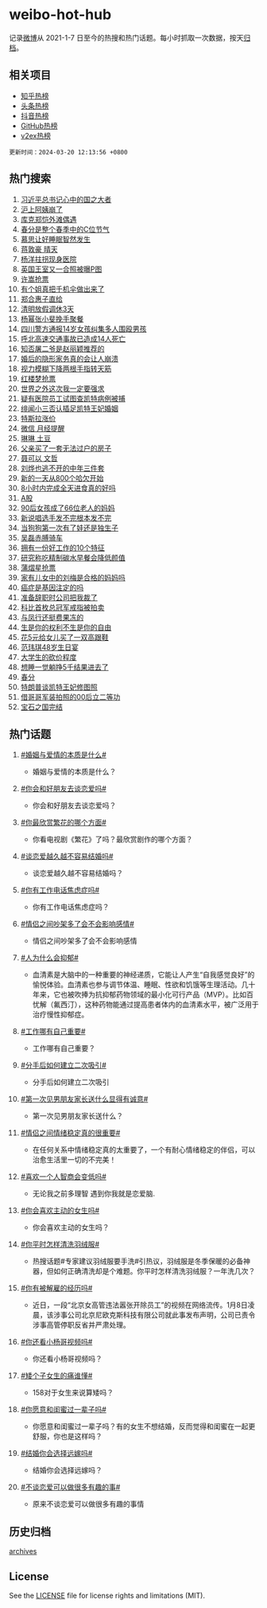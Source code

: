# weibo-hot-hub

记录[微博](https://www.weibo.com)从 2021-1-7 日至今的热搜和热门话题。每小时抓取一次数据，按天[归档](archives)。

## 相关项目

- [知乎热榜](https://github.com/lonnyzhang423/zhihu-hot-hub)
- [头条热榜](https://github.com/lonnyzhang423/toutiao-hot-hub)
- [抖音热榜](https://github.com/lonnyzhang423/douyin-hot-hub)
- [GitHub热榜](https://github.com/lonnyzhang423/github-hot-hub)
- [v2ex热榜](https://github.com/lonnyzhang423/v2ex-hot-hub)


`更新时间：2024-03-20 12:13:56 +0800`

## 热门搜索

1. [习近平总书记心中的国之大者](https://m.weibo.cn/search?containerid=100103type%3D1%26t%3D10%26q%3D%23%E4%B9%A0%E8%BF%91%E5%B9%B3%E6%80%BB%E4%B9%A6%E8%AE%B0%E5%BF%83%E4%B8%AD%E7%9A%84%E5%9B%BD%E4%B9%8B%E5%A4%A7%E8%80%85%23&stream_entry_id=51&isnewpage=1&extparam=seat%3D1%26dgr%3D0%26cate%3D10103%26stream_entry_id%3D51%26pos%3D0%26c_type%3D51%26q%3D%2523%25E4%25B9%25A0%25E8%25BF%2591%25E5%25B9%25B3%25E6%2580%25BB%25E4%25B9%25A6%25E8%25AE%25B0%25E5%25BF%2583%25E4%25B8%25AD%25E7%259A%2584%25E5%259B%25BD%25E4%25B9%258B%25E5%25A4%25A7%25E8%2580%2585%2523%26filter_type%3Drealtimehot%26display_time%3D1710908035%26pre_seqid%3D171090803575700559207)
1. [沪上阿姨崩了](https://m.weibo.cn/search?containerid=100103type%3D1%26t%3D10%26q%3D%E6%B2%AA%E4%B8%8A%E9%98%BF%E5%A7%A8%E5%B4%A9%E4%BA%86&stream_entry_id=31&isnewpage=1&extparam=seat%3D1%26lcate%3D5001%26dgr%3D0%26band_rank%3D1%26realpos%3D1%26q%3D%25E6%25B2%25AA%25E4%25B8%258A%25E9%2598%25BF%25E5%25A7%25A8%25E5%25B4%25A9%25E4%25BA%2586%26flag%3D2%26cate%3D5001%26stream_entry_id%3D31%26pos%3D0%26c_type%3D31%26filter_type%3Drealtimehot%26display_time%3D1710908035%26pre_seqid%3D171090803575700559207)
1. [库克郑恺外滩偶遇](https://m.weibo.cn/search?containerid=100103type%3D1%26t%3D10%26q%3D%E5%BA%93%E5%85%8B%E9%83%91%E6%81%BA%E5%A4%96%E6%BB%A9%E5%81%B6%E9%81%87&stream_entry_id=31&isnewpage=1&extparam=seat%3D1%26lcate%3D5001%26dgr%3D0%26band_rank%3D2%26realpos%3D2%26q%3D%25E5%25BA%2593%25E5%2585%258B%25E9%2583%2591%25E6%2581%25BA%25E5%25A4%2596%25E6%25BB%25A9%25E5%2581%25B6%25E9%2581%2587%26flag%3D1%26cate%3D5001%26stream_entry_id%3D31%26pos%3D1%26c_type%3D31%26filter_type%3Drealtimehot%26display_time%3D1710908035%26pre_seqid%3D171090803575700559207)
1. [春分是整个春季中的C位节气](https://m.weibo.cn/search?containerid=100103type%3D1%26t%3D10%26q%3D%23%E6%98%A5%E5%88%86%E6%98%AF%E6%95%B4%E4%B8%AA%E6%98%A5%E5%AD%A3%E4%B8%AD%E7%9A%84C%E4%BD%8D%E8%8A%82%E6%B0%94%23&stream_entry_id=31&isnewpage=1&extparam=seat%3D1%26lcate%3D5001%26dgr%3D0%26band_rank%3D3%26realpos%3D3%26q%3D%2523%25E6%2598%25A5%25E5%2588%2586%25E6%2598%25AF%25E6%2595%25B4%25E4%25B8%25AA%25E6%2598%25A5%25E5%25AD%25A3%25E4%25B8%25AD%25E7%259A%2584C%25E4%25BD%258D%25E8%258A%2582%25E6%25B0%2594%2523%26flag%3D1%26cate%3D5001%26stream_entry_id%3D31%26pos%3D2%26c_type%3D31%26filter_type%3Drealtimehot%26display_time%3D1710908035%26pre_seqid%3D171090803575700559207)
1. [慕思让好睡眠智然发生](https://m.weibo.cn/search?containerid=100103type%3D1%26t%3D10%26q%3D%23%E6%85%95%E6%80%9D%E8%AE%A9%E5%A5%BD%E7%9D%A1%E7%9C%A0%E6%99%BA%E7%84%B6%E5%8F%91%E7%94%9F%23&stream_entry_id=31&isnewpage=1&extparam=seat%3D1%26topic_ad%3D1%26lcate%3D5001%26adid%3D227456%26band_rank%3D4%26dgr%3D0%26q%3D%2523%25E6%2585%2595%25E6%2580%259D%25E8%25AE%25A9%25E5%25A5%25BD%25E7%259D%25A1%25E7%259C%25A0%25E6%2599%25BA%25E7%2584%25B6%25E5%258F%2591%25E7%2594%259F%2523%26is_ad_pos%3D1%26cate%3D5001%26stream_entry_id%3D31%26pos%3D3%26c_type%3D31%26filter_type%3Drealtimehot%26display_time%3D1710908035%26pre_seqid%3D171090803575700559207)
1. [蒋敦豪 晴天](https://m.weibo.cn/search?containerid=100103type%3D1%26t%3D10%26q%3D%E8%92%8B%E6%95%A6%E8%B1%AA+%E6%99%B4%E5%A4%A9&stream_entry_id=31&isnewpage=1&extparam=seat%3D1%26lcate%3D5001%26dgr%3D0%26band_rank%3D4%26realpos%3D4%26q%3D%25E8%2592%258B%25E6%2595%25A6%25E8%25B1%25AA%2520%25E6%2599%25B4%25E5%25A4%25A9%26flag%3D16%26cate%3D5001%26stream_entry_id%3D31%26pos%3D4%26c_type%3D31%26filter_type%3Drealtimehot%26display_time%3D1710908035%26pre_seqid%3D171090803575700559207)
1. [杨洋拄拐现身医院](https://m.weibo.cn/search?containerid=100103type%3D1%26t%3D10%26q%3D%23%E6%9D%A8%E6%B4%8B%E6%8B%84%E6%8B%90%E7%8E%B0%E8%BA%AB%E5%8C%BB%E9%99%A2%23&stream_entry_id=31&isnewpage=1&extparam=seat%3D1%26lcate%3D5001%26dgr%3D0%26band_rank%3D5%26realpos%3D5%26q%3D%2523%25E6%259D%25A8%25E6%25B4%258B%25E6%258B%2584%25E6%258B%2590%25E7%258E%25B0%25E8%25BA%25AB%25E5%258C%25BB%25E9%2599%25A2%2523%26flag%3D1%26cate%3D5001%26stream_entry_id%3D31%26pos%3D5%26c_type%3D31%26filter_type%3Drealtimehot%26display_time%3D1710908035%26pre_seqid%3D171090803575700559207)
1. [英国王室又一合照被曝P图](https://m.weibo.cn/search?containerid=100103type%3D1%26t%3D10%26q%3D%23%E8%8B%B1%E5%9B%BD%E7%8E%8B%E5%AE%A4%E5%8F%88%E4%B8%80%E5%90%88%E7%85%A7%E8%A2%AB%E6%9B%9DP%E5%9B%BE%23&stream_entry_id=31&isnewpage=1&extparam=seat%3D1%26lcate%3D5001%26dgr%3D0%26band_rank%3D6%26realpos%3D6%26q%3D%2523%25E8%258B%25B1%25E5%259B%25BD%25E7%258E%258B%25E5%25AE%25A4%25E5%258F%2588%25E4%25B8%2580%25E5%2590%2588%25E7%2585%25A7%25E8%25A2%25AB%25E6%259B%259DP%25E5%259B%25BE%2523%26flag%3D2%26cate%3D5001%26stream_entry_id%3D31%26pos%3D6%26c_type%3D31%26filter_type%3Drealtimehot%26display_time%3D1710908035%26pre_seqid%3D171090803575700559207)
1. [许嵩抢票](https://m.weibo.cn/search?containerid=100103type%3D1%26t%3D10%26q%3D%E8%AE%B8%E5%B5%A9%E6%8A%A2%E7%A5%A8&stream_entry_id=31&isnewpage=1&extparam=seat%3D1%26lcate%3D5001%26dgr%3D0%26band_rank%3D7%26realpos%3D7%26q%3D%25E8%25AE%25B8%25E5%25B5%25A9%25E6%258A%25A2%25E7%25A5%25A8%26flag%3D2%26cate%3D5001%26stream_entry_id%3D31%26pos%3D7%26c_type%3D31%26filter_type%3Drealtimehot%26display_time%3D1710908035%26pre_seqid%3D171090803575700559207)
1. [有个姐真把千机伞做出来了](https://m.weibo.cn/search?containerid=100103type%3D1%26t%3D10%26q%3D%E6%9C%89%E4%B8%AA%E5%A7%90%E7%9C%9F%E6%8A%8A%E5%8D%83%E6%9C%BA%E4%BC%9E%E5%81%9A%E5%87%BA%E6%9D%A5%E4%BA%86&stream_entry_id=31&isnewpage=1&extparam=seat%3D1%26lcate%3D5001%26dgr%3D0%26band_rank%3D8%26realpos%3D8%26q%3D%25E6%259C%2589%25E4%25B8%25AA%25E5%25A7%2590%25E7%259C%259F%25E6%258A%258A%25E5%258D%2583%25E6%259C%25BA%25E4%25BC%259E%25E5%2581%259A%25E5%2587%25BA%25E6%259D%25A5%25E4%25BA%2586%26flag%3D2%26cate%3D5001%26stream_entry_id%3D31%26pos%3D8%26c_type%3D31%26filter_type%3Drealtimehot%26display_time%3D1710908035%26pre_seqid%3D171090803575700559207)
1. [郑合惠子直给](https://m.weibo.cn/search?containerid=100103type%3D1%26t%3D10%26q%3D%E9%83%91%E5%90%88%E6%83%A0%E5%AD%90%E7%9B%B4%E7%BB%99&stream_entry_id=31&isnewpage=1&extparam=seat%3D1%26lcate%3D5001%26dgr%3D0%26band_rank%3D9%26realpos%3D9%26q%3D%25E9%2583%2591%25E5%2590%2588%25E6%2583%25A0%25E5%25AD%2590%25E7%259B%25B4%25E7%25BB%2599%26flag%3D1%26cate%3D5001%26stream_entry_id%3D31%26pos%3D9%26c_type%3D31%26filter_type%3Drealtimehot%26display_time%3D1710908035%26pre_seqid%3D171090803575700559207)
1. [清明放假调休3天](https://m.weibo.cn/search?containerid=100103type%3D1%26t%3D10%26q%3D%23%E6%B8%85%E6%98%8E%E6%94%BE%E5%81%87%E8%B0%83%E4%BC%913%E5%A4%A9%23&stream_entry_id=31&isnewpage=1&extparam=seat%3D1%26lcate%3D5001%26dgr%3D0%26band_rank%3D10%26realpos%3D10%26q%3D%2523%25E6%25B8%2585%25E6%2598%258E%25E6%2594%25BE%25E5%2581%2587%25E8%25B0%2583%25E4%25BC%25913%25E5%25A4%25A9%2523%26flag%3D2%26cate%3D5001%26stream_entry_id%3D31%26pos%3D10%26c_type%3D31%26filter_type%3Drealtimehot%26display_time%3D1710908035%26pre_seqid%3D171090803575700559207)
1. [杨幂张小斐挽手聚餐](https://m.weibo.cn/search?containerid=100103type%3D1%26t%3D10%26q%3D%23%E6%9D%A8%E5%B9%82%E5%BC%A0%E5%B0%8F%E6%96%90%E6%8C%BD%E6%89%8B%E8%81%9A%E9%A4%90%23&stream_entry_id=31&isnewpage=1&extparam=seat%3D1%26lcate%3D5001%26dgr%3D0%26band_rank%3D11%26realpos%3D11%26q%3D%2523%25E6%259D%25A8%25E5%25B9%2582%25E5%25BC%25A0%25E5%25B0%258F%25E6%2596%2590%25E6%258C%25BD%25E6%2589%258B%25E8%2581%259A%25E9%25A4%2590%2523%26flag%3D1%26cate%3D5001%26stream_entry_id%3D31%26pos%3D11%26c_type%3D31%26filter_type%3Drealtimehot%26display_time%3D1710908035%26pre_seqid%3D171090803575700559207)
1. [四川警方通报14岁女孩纠集多人围殴男孩](https://m.weibo.cn/search?containerid=100103type%3D1%26t%3D10%26q%3D%23%E5%9B%9B%E5%B7%9D%E8%AD%A6%E6%96%B9%E9%80%9A%E6%8A%A514%E5%B2%81%E5%A5%B3%E5%AD%A9%E7%BA%A0%E9%9B%86%E5%A4%9A%E4%BA%BA%E5%9B%B4%E6%AE%B4%E7%94%B7%E5%AD%A9%23&stream_entry_id=31&isnewpage=1&extparam=seat%3D1%26lcate%3D5001%26dgr%3D0%26band_rank%3D12%26realpos%3D12%26q%3D%2523%25E5%259B%259B%25E5%25B7%259D%25E8%25AD%25A6%25E6%2596%25B9%25E9%2580%259A%25E6%258A%25A514%25E5%25B2%2581%25E5%25A5%25B3%25E5%25AD%25A9%25E7%25BA%25A0%25E9%259B%2586%25E5%25A4%259A%25E4%25BA%25BA%25E5%259B%25B4%25E6%25AE%25B4%25E7%2594%25B7%25E5%25AD%25A9%2523%26flag%3D1%26cate%3D5001%26stream_entry_id%3D31%26pos%3D12%26c_type%3D31%26filter_type%3Drealtimehot%26display_time%3D1710908035%26pre_seqid%3D171090803575700559207)
1. [呼北高速交通事故已造成14人死亡](https://m.weibo.cn/search?containerid=100103type%3D1%26t%3D10%26q%3D%23%E5%91%BC%E5%8C%97%E9%AB%98%E9%80%9F%E4%BA%A4%E9%80%9A%E4%BA%8B%E6%95%85%E5%B7%B2%E9%80%A0%E6%88%9014%E4%BA%BA%E6%AD%BB%E4%BA%A1%23&stream_entry_id=31&isnewpage=1&extparam=seat%3D1%26lcate%3D5001%26dgr%3D0%26band_rank%3D13%26realpos%3D13%26q%3D%2523%25E5%2591%25BC%25E5%258C%2597%25E9%25AB%2598%25E9%2580%259F%25E4%25BA%25A4%25E9%2580%259A%25E4%25BA%258B%25E6%2595%2585%25E5%25B7%25B2%25E9%2580%25A0%25E6%2588%259014%25E4%25BA%25BA%25E6%25AD%25BB%25E4%25BA%25A1%2523%26flag%3D1%26cate%3D5001%26stream_entry_id%3D31%26pos%3D13%26c_type%3D31%26filter_type%3Drealtimehot%26display_time%3D1710908035%26pre_seqid%3D171090803575700559207)
1. [知否屠二爷是赵丽颖推荐的](https://m.weibo.cn/search?containerid=100103type%3D1%26t%3D10%26q%3D%23%E7%9F%A5%E5%90%A6%E5%B1%A0%E4%BA%8C%E7%88%B7%E6%98%AF%E8%B5%B5%E4%B8%BD%E9%A2%96%E6%8E%A8%E8%8D%90%E7%9A%84%23&stream_entry_id=31&isnewpage=1&extparam=seat%3D1%26lcate%3D5001%26dgr%3D0%26band_rank%3D14%26realpos%3D14%26q%3D%2523%25E7%259F%25A5%25E5%2590%25A6%25E5%25B1%25A0%25E4%25BA%258C%25E7%2588%25B7%25E6%2598%25AF%25E8%25B5%25B5%25E4%25B8%25BD%25E9%25A2%2596%25E6%258E%25A8%25E8%258D%2590%25E7%259A%2584%2523%26flag%3D1%26cate%3D5001%26stream_entry_id%3D31%26pos%3D14%26c_type%3D31%26filter_type%3Drealtimehot%26display_time%3D1710908035%26pre_seqid%3D171090803575700559207)
1. [婚后的隐形家务真的会让人崩溃](https://m.weibo.cn/search?containerid=100103type%3D1%26t%3D10%26q%3D%23%E5%A9%9A%E5%90%8E%E7%9A%84%E9%9A%90%E5%BD%A2%E5%AE%B6%E5%8A%A1%E7%9C%9F%E7%9A%84%E4%BC%9A%E8%AE%A9%E4%BA%BA%E5%B4%A9%E6%BA%83%23&stream_entry_id=31&isnewpage=1&extparam=seat%3D1%26lcate%3D5001%26dgr%3D0%26band_rank%3D15%26realpos%3D15%26q%3D%2523%25E5%25A9%259A%25E5%2590%258E%25E7%259A%2584%25E9%259A%2590%25E5%25BD%25A2%25E5%25AE%25B6%25E5%258A%25A1%25E7%259C%259F%25E7%259A%2584%25E4%25BC%259A%25E8%25AE%25A9%25E4%25BA%25BA%25E5%25B4%25A9%25E6%25BA%2583%2523%26flag%3D0%26cate%3D5001%26stream_entry_id%3D31%26pos%3D15%26c_type%3D31%26filter_type%3Drealtimehot%26display_time%3D1710908035%26pre_seqid%3D171090803575700559207)
1. [视力模糊下降两根手指转天筋](https://m.weibo.cn/search?containerid=100103type%3D1%26t%3D10%26q%3D%E8%A7%86%E5%8A%9B%E6%A8%A1%E7%B3%8A%E4%B8%8B%E9%99%8D%E4%B8%A4%E6%A0%B9%E6%89%8B%E6%8C%87%E8%BD%AC%E5%A4%A9%E7%AD%8B&stream_entry_id=31&isnewpage=1&extparam=seat%3D1%26lcate%3D5001%26dgr%3D0%26band_rank%3D16%26realpos%3D16%26q%3D%25E8%25A7%2586%25E5%258A%259B%25E6%25A8%25A1%25E7%25B3%258A%25E4%25B8%258B%25E9%2599%258D%25E4%25B8%25A4%25E6%25A0%25B9%25E6%2589%258B%25E6%258C%2587%25E8%25BD%25AC%25E5%25A4%25A9%25E7%25AD%258B%26flag%3D1%26cate%3D5001%26stream_entry_id%3D31%26pos%3D16%26c_type%3D31%26filter_type%3Drealtimehot%26display_time%3D1710908035%26pre_seqid%3D171090803575700559207)
1. [红楼梦抢票](https://m.weibo.cn/search?containerid=100103type%3D1%26t%3D10%26q%3D%E7%BA%A2%E6%A5%BC%E6%A2%A6%E6%8A%A2%E7%A5%A8&stream_entry_id=31&isnewpage=1&extparam=seat%3D1%26lcate%3D5001%26dgr%3D0%26band_rank%3D17%26realpos%3D17%26q%3D%25E7%25BA%25A2%25E6%25A5%25BC%25E6%25A2%25A6%25E6%258A%25A2%25E7%25A5%25A8%26flag%3D1%26cate%3D5001%26stream_entry_id%3D31%26pos%3D17%26c_type%3D31%26filter_type%3Drealtimehot%26display_time%3D1710908035%26pre_seqid%3D171090803575700559207)
1. [世界之外这次我一定要强求](https://m.weibo.cn/search?containerid=100103type%3D1%26t%3D10%26q%3D%23%E4%B8%96%E7%95%8C%E4%B9%8B%E5%A4%96%E8%BF%99%E6%AC%A1%E6%88%91%E4%B8%80%E5%AE%9A%E8%A6%81%E5%BC%BA%E6%B1%82%23&stream_entry_id=31&isnewpage=1&extparam=seat%3D1%26lcate%3D5001%26dgr%3D0%26band_rank%3D18%26realpos%3D18%26q%3D%2523%25E4%25B8%2596%25E7%2595%258C%25E4%25B9%258B%25E5%25A4%2596%25E8%25BF%2599%25E6%25AC%25A1%25E6%2588%2591%25E4%25B8%2580%25E5%25AE%259A%25E8%25A6%2581%25E5%25BC%25BA%25E6%25B1%2582%2523%26adid%3D227573%26cate%3D5001%26stream_entry_id%3D31%26pos%3D18%26c_type%3D31%26flag%3D0%26filter_type%3Drealtimehot%26display_time%3D1710908035%26pre_seqid%3D171090803575700559207)
1. [疑有医院员工试图查凯特病例被捕](https://m.weibo.cn/search?containerid=100103type%3D1%26t%3D10%26q%3D%23%E7%96%91%E6%9C%89%E5%8C%BB%E9%99%A2%E5%91%98%E5%B7%A5%E8%AF%95%E5%9B%BE%E6%9F%A5%E5%87%AF%E7%89%B9%E7%97%85%E4%BE%8B%E8%A2%AB%E6%8D%95%23&stream_entry_id=31&isnewpage=1&extparam=seat%3D1%26lcate%3D5001%26dgr%3D0%26band_rank%3D19%26realpos%3D19%26q%3D%2523%25E7%2596%2591%25E6%259C%2589%25E5%258C%25BB%25E9%2599%25A2%25E5%2591%2598%25E5%25B7%25A5%25E8%25AF%2595%25E5%259B%25BE%25E6%259F%25A5%25E5%2587%25AF%25E7%2589%25B9%25E7%2597%2585%25E4%25BE%258B%25E8%25A2%25AB%25E6%258D%2595%2523%26flag%3D0%26cate%3D5001%26stream_entry_id%3D31%26pos%3D19%26c_type%3D31%26filter_type%3Drealtimehot%26display_time%3D1710908035%26pre_seqid%3D171090803575700559207)
1. [绯闻小三否认插足凯特王妃婚姻](https://m.weibo.cn/search?containerid=100103type%3D1%26t%3D10%26q%3D%23%E7%BB%AF%E9%97%BB%E5%B0%8F%E4%B8%89%E5%90%A6%E8%AE%A4%E6%8F%92%E8%B6%B3%E5%87%AF%E7%89%B9%E7%8E%8B%E5%A6%83%E5%A9%9A%E5%A7%BB%23&stream_entry_id=31&isnewpage=1&extparam=seat%3D1%26lcate%3D5001%26dgr%3D0%26band_rank%3D20%26realpos%3D20%26q%3D%2523%25E7%25BB%25AF%25E9%2597%25BB%25E5%25B0%258F%25E4%25B8%2589%25E5%2590%25A6%25E8%25AE%25A4%25E6%258F%2592%25E8%25B6%25B3%25E5%2587%25AF%25E7%2589%25B9%25E7%258E%258B%25E5%25A6%2583%25E5%25A9%259A%25E5%25A7%25BB%2523%26flag%3D0%26cate%3D5001%26stream_entry_id%3D31%26pos%3D20%26c_type%3D31%26filter_type%3Drealtimehot%26display_time%3D1710908035%26pre_seqid%3D171090803575700559207)
1. [特斯拉涨价](https://m.weibo.cn/search?containerid=100103type%3D1%26t%3D10%26q%3D%E7%89%B9%E6%96%AF%E6%8B%89%E6%B6%A8%E4%BB%B7&stream_entry_id=31&isnewpage=1&extparam=seat%3D1%26lcate%3D5001%26dgr%3D0%26band_rank%3D21%26realpos%3D21%26q%3D%25E7%2589%25B9%25E6%2596%25AF%25E6%258B%2589%25E6%25B6%25A8%25E4%25BB%25B7%26flag%3D0%26cate%3D5001%26stream_entry_id%3D31%26pos%3D21%26c_type%3D31%26filter_type%3Drealtimehot%26display_time%3D1710908035%26pre_seqid%3D171090803575700559207)
1. [微信 月经提醒](https://m.weibo.cn/search?containerid=100103type%3D1%26t%3D10%26q%3D%E5%BE%AE%E4%BF%A1+%E6%9C%88%E7%BB%8F%E6%8F%90%E9%86%92&stream_entry_id=31&isnewpage=1&extparam=seat%3D1%26lcate%3D5001%26dgr%3D0%26band_rank%3D22%26realpos%3D22%26q%3D%25E5%25BE%25AE%25E4%25BF%25A1%2520%25E6%259C%2588%25E7%25BB%258F%25E6%258F%2590%25E9%2586%2592%26flag%3D2%26cate%3D5001%26stream_entry_id%3D31%26pos%3D22%26c_type%3D31%26filter_type%3Drealtimehot%26display_time%3D1710908035%26pre_seqid%3D171090803575700559207)
1. [琳琳 土豆](https://m.weibo.cn/search?containerid=100103type%3D1%26t%3D10%26q%3D%E7%90%B3%E7%90%B3+%E5%9C%9F%E8%B1%86&stream_entry_id=31&isnewpage=1&extparam=seat%3D1%26lcate%3D5001%26dgr%3D0%26band_rank%3D23%26realpos%3D23%26q%3D%25E7%2590%25B3%25E7%2590%25B3%2520%25E5%259C%259F%25E8%25B1%2586%26flag%3D0%26cate%3D5001%26stream_entry_id%3D31%26pos%3D23%26c_type%3D31%26filter_type%3Drealtimehot%26display_time%3D1710908035%26pre_seqid%3D171090803575700559207)
1. [父亲买了一套无法过户的房子](https://m.weibo.cn/search?containerid=100103type%3D1%26t%3D10%26q%3D%23%E7%88%B6%E4%BA%B2%E4%B9%B0%E4%BA%86%E4%B8%80%E5%A5%97%E6%97%A0%E6%B3%95%E8%BF%87%E6%88%B7%E7%9A%84%E6%88%BF%E5%AD%90%23&stream_entry_id=31&isnewpage=1&extparam=seat%3D1%26lcate%3D5001%26dgr%3D0%26band_rank%3D24%26realpos%3D24%26q%3D%2523%25E7%2588%25B6%25E4%25BA%25B2%25E4%25B9%25B0%25E4%25BA%2586%25E4%25B8%2580%25E5%25A5%2597%25E6%2597%25A0%25E6%25B3%2595%25E8%25BF%2587%25E6%2588%25B7%25E7%259A%2584%25E6%2588%25BF%25E5%25AD%2590%2523%26flag%3D0%26cate%3D5001%26stream_entry_id%3D31%26pos%3D24%26c_type%3D31%26filter_type%3Drealtimehot%26display_time%3D1710908035%26pre_seqid%3D171090803575700559207)
1. [聂可以 文哲](https://m.weibo.cn/search?containerid=100103type%3D1%26t%3D10%26q%3D%E8%81%82%E5%8F%AF%E4%BB%A5+%E6%96%87%E5%93%B2&stream_entry_id=31&isnewpage=1&extparam=seat%3D1%26lcate%3D5001%26dgr%3D0%26band_rank%3D25%26realpos%3D25%26q%3D%25E8%2581%2582%25E5%258F%25AF%25E4%25BB%25A5%2520%25E6%2596%2587%25E5%2593%25B2%26flag%3D1%26cate%3D5001%26stream_entry_id%3D31%26pos%3D25%26c_type%3D31%26filter_type%3Drealtimehot%26display_time%3D1710908035%26pre_seqid%3D171090803575700559207)
1. [刘烨也逃不开的中年三件套](https://m.weibo.cn/search?containerid=100103type%3D1%26t%3D10%26q%3D%23%E5%88%98%E7%83%A8%E4%B9%9F%E9%80%83%E4%B8%8D%E5%BC%80%E7%9A%84%E4%B8%AD%E5%B9%B4%E4%B8%89%E4%BB%B6%E5%A5%97%23&stream_entry_id=31&isnewpage=1&extparam=seat%3D1%26lcate%3D5001%26dgr%3D0%26band_rank%3D26%26realpos%3D26%26q%3D%2523%25E5%2588%2598%25E7%2583%25A8%25E4%25B9%259F%25E9%2580%2583%25E4%25B8%258D%25E5%25BC%2580%25E7%259A%2584%25E4%25B8%25AD%25E5%25B9%25B4%25E4%25B8%2589%25E4%25BB%25B6%25E5%25A5%2597%2523%26flag%3D1%26cate%3D5001%26stream_entry_id%3D31%26pos%3D26%26c_type%3D31%26filter_type%3Drealtimehot%26display_time%3D1710908035%26pre_seqid%3D171090803575700559207)
1. [新的一天从800个哈欠开始](https://m.weibo.cn/search?containerid=100103type%3D1%26t%3D10%26q%3D%23%E6%96%B0%E7%9A%84%E4%B8%80%E5%A4%A9%E4%BB%8E800%E4%B8%AA%E5%93%88%E6%AC%A0%E5%BC%80%E5%A7%8B%23&stream_entry_id=31&isnewpage=1&extparam=seat%3D1%26lcate%3D5001%26dgr%3D0%26band_rank%3D27%26realpos%3D27%26q%3D%2523%25E6%2596%25B0%25E7%259A%2584%25E4%25B8%2580%25E5%25A4%25A9%25E4%25BB%258E800%25E4%25B8%25AA%25E5%2593%2588%25E6%25AC%25A0%25E5%25BC%2580%25E5%25A7%258B%2523%26flag%3D0%26cate%3D5001%26stream_entry_id%3D31%26pos%3D27%26c_type%3D31%26filter_type%3Drealtimehot%26display_time%3D1710908035%26pre_seqid%3D171090803575700559207)
1. [8小时内完成全天进食真的好吗](https://m.weibo.cn/search?containerid=100103type%3D1%26t%3D10%26q%3D%238%E5%B0%8F%E6%97%B6%E5%86%85%E5%AE%8C%E6%88%90%E5%85%A8%E5%A4%A9%E8%BF%9B%E9%A3%9F%E7%9C%9F%E7%9A%84%E5%A5%BD%E5%90%97%23&stream_entry_id=31&isnewpage=1&extparam=seat%3D1%26lcate%3D5001%26dgr%3D0%26band_rank%3D28%26realpos%3D28%26q%3D%25238%25E5%25B0%258F%25E6%2597%25B6%25E5%2586%2585%25E5%25AE%258C%25E6%2588%2590%25E5%2585%25A8%25E5%25A4%25A9%25E8%25BF%259B%25E9%25A3%259F%25E7%259C%259F%25E7%259A%2584%25E5%25A5%25BD%25E5%2590%2597%2523%26flag%3D1%26cate%3D5001%26stream_entry_id%3D31%26pos%3D28%26c_type%3D31%26filter_type%3Drealtimehot%26display_time%3D1710908035%26pre_seqid%3D171090803575700559207)
1. [A股](https://m.weibo.cn/search?containerid=100103type%3D1%26t%3D10%26q%3DA%E8%82%A1&stream_entry_id=31&isnewpage=1&extparam=seat%3D1%26lcate%3D5001%26dgr%3D0%26band_rank%3D29%26realpos%3D29%26q%3DA%25E8%2582%25A1%26flag%3D1%26cate%3D5001%26stream_entry_id%3D31%26pos%3D29%26c_type%3D31%26filter_type%3Drealtimehot%26display_time%3D1710908035%26pre_seqid%3D171090803575700559207)
1. [90后女孩成了66位老人的妈妈](https://m.weibo.cn/search?containerid=100103type%3D1%26t%3D10%26q%3D%2390%E5%90%8E%E5%A5%B3%E5%AD%A9%E6%88%90%E4%BA%8666%E4%BD%8D%E8%80%81%E4%BA%BA%E7%9A%84%E5%A6%88%E5%A6%88%23&stream_entry_id=31&isnewpage=1&extparam=seat%3D1%26lcate%3D5001%26dgr%3D0%26band_rank%3D30%26realpos%3D30%26q%3D%252390%25E5%2590%258E%25E5%25A5%25B3%25E5%25AD%25A9%25E6%2588%2590%25E4%25BA%258666%25E4%25BD%258D%25E8%2580%2581%25E4%25BA%25BA%25E7%259A%2584%25E5%25A6%2588%25E5%25A6%2588%2523%26flag%3D32768%26cate%3D5001%26stream_entry_id%3D31%26pos%3D30%26c_type%3D31%26filter_type%3Drealtimehot%26display_time%3D1710908035%26pre_seqid%3D171090803575700559207)
1. [新说唱选手发不完根本发不完](https://m.weibo.cn/search?containerid=100103type%3D1%26t%3D10%26q%3D%23%E6%96%B0%E8%AF%B4%E5%94%B1%E9%80%89%E6%89%8B%E5%8F%91%E4%B8%8D%E5%AE%8C%E6%A0%B9%E6%9C%AC%E5%8F%91%E4%B8%8D%E5%AE%8C%23&stream_entry_id=31&isnewpage=1&extparam=seat%3D1%26lcate%3D5001%26dgr%3D0%26band_rank%3D31%26realpos%3D31%26q%3D%2523%25E6%2596%25B0%25E8%25AF%25B4%25E5%2594%25B1%25E9%2580%2589%25E6%2589%258B%25E5%258F%2591%25E4%25B8%258D%25E5%25AE%258C%25E6%25A0%25B9%25E6%259C%25AC%25E5%258F%2591%25E4%25B8%258D%25E5%25AE%258C%2523%26flag%3D1%26cate%3D5001%26stream_entry_id%3D31%26pos%3D31%26c_type%3D31%26filter_type%3Drealtimehot%26display_time%3D1710908035%26pre_seqid%3D171090803575700559207)
1. [当狗狗第一次有了娃还是独生子](https://m.weibo.cn/search?containerid=100103type%3D1%26t%3D10%26q%3D%23%E5%BD%93%E7%8B%97%E7%8B%97%E7%AC%AC%E4%B8%80%E6%AC%A1%E6%9C%89%E4%BA%86%E5%A8%83%E8%BF%98%E6%98%AF%E7%8B%AC%E7%94%9F%E5%AD%90%23&stream_entry_id=31&isnewpage=1&extparam=seat%3D1%26lcate%3D5001%26dgr%3D0%26band_rank%3D32%26realpos%3D32%26q%3D%2523%25E5%25BD%2593%25E7%258B%2597%25E7%258B%2597%25E7%25AC%25AC%25E4%25B8%2580%25E6%25AC%25A1%25E6%259C%2589%25E4%25BA%2586%25E5%25A8%2583%25E8%25BF%2598%25E6%2598%25AF%25E7%258B%25AC%25E7%2594%259F%25E5%25AD%2590%2523%26flag%3D1%26cate%3D5001%26stream_entry_id%3D31%26pos%3D32%26c_type%3D31%26filter_type%3Drealtimehot%26display_time%3D1710908035%26pre_seqid%3D171090803575700559207)
1. [吴磊赤膊骑车](https://m.weibo.cn/search?containerid=100103type%3D1%26t%3D10%26q%3D%E5%90%B4%E7%A3%8A%E8%B5%A4%E8%86%8A%E9%AA%91%E8%BD%A6&stream_entry_id=31&isnewpage=1&extparam=seat%3D1%26lcate%3D5001%26dgr%3D0%26band_rank%3D33%26realpos%3D33%26q%3D%25E5%2590%25B4%25E7%25A3%258A%25E8%25B5%25A4%25E8%2586%258A%25E9%25AA%2591%25E8%25BD%25A6%26flag%3D1%26cate%3D5001%26stream_entry_id%3D31%26pos%3D33%26c_type%3D31%26filter_type%3Drealtimehot%26display_time%3D1710908035%26pre_seqid%3D171090803575700559207)
1. [拥有一份好工作的10个特征](https://m.weibo.cn/search?containerid=100103type%3D1%26t%3D10%26q%3D%23%E6%8B%A5%E6%9C%89%E4%B8%80%E4%BB%BD%E5%A5%BD%E5%B7%A5%E4%BD%9C%E7%9A%8410%E4%B8%AA%E7%89%B9%E5%BE%81%23&stream_entry_id=31&isnewpage=1&extparam=seat%3D1%26lcate%3D5001%26dgr%3D0%26band_rank%3D34%26realpos%3D34%26q%3D%2523%25E6%258B%25A5%25E6%259C%2589%25E4%25B8%2580%25E4%25BB%25BD%25E5%25A5%25BD%25E5%25B7%25A5%25E4%25BD%259C%25E7%259A%258410%25E4%25B8%25AA%25E7%2589%25B9%25E5%25BE%2581%2523%26flag%3D1%26cate%3D5001%26stream_entry_id%3D31%26pos%3D34%26c_type%3D31%26filter_type%3Drealtimehot%26display_time%3D1710908035%26pre_seqid%3D171090803575700559207)
1. [研究称吃精制碳水早餐会降低颜值](https://m.weibo.cn/search?containerid=100103type%3D1%26t%3D10%26q%3D%23%E7%A0%94%E7%A9%B6%E7%A7%B0%E5%90%83%E7%B2%BE%E5%88%B6%E7%A2%B3%E6%B0%B4%E6%97%A9%E9%A4%90%E4%BC%9A%E9%99%8D%E4%BD%8E%E9%A2%9C%E5%80%BC%23&stream_entry_id=31&isnewpage=1&extparam=seat%3D1%26lcate%3D5001%26dgr%3D0%26band_rank%3D35%26realpos%3D35%26q%3D%2523%25E7%25A0%2594%25E7%25A9%25B6%25E7%25A7%25B0%25E5%2590%2583%25E7%25B2%25BE%25E5%2588%25B6%25E7%25A2%25B3%25E6%25B0%25B4%25E6%2597%25A9%25E9%25A4%2590%25E4%25BC%259A%25E9%2599%258D%25E4%25BD%258E%25E9%25A2%259C%25E5%2580%25BC%2523%26flag%3D0%26cate%3D5001%26stream_entry_id%3D31%26pos%3D35%26c_type%3D31%26filter_type%3Drealtimehot%26display_time%3D1710908035%26pre_seqid%3D171090803575700559207)
1. [蒲熠星抢票](https://m.weibo.cn/search?containerid=100103type%3D1%26t%3D10%26q%3D%E8%92%B2%E7%86%A0%E6%98%9F%E6%8A%A2%E7%A5%A8&stream_entry_id=31&isnewpage=1&extparam=seat%3D1%26lcate%3D5001%26dgr%3D0%26band_rank%3D36%26realpos%3D36%26q%3D%25E8%2592%25B2%25E7%2586%25A0%25E6%2598%259F%25E6%258A%25A2%25E7%25A5%25A8%26flag%3D0%26cate%3D5001%26stream_entry_id%3D31%26pos%3D36%26c_type%3D31%26filter_type%3Drealtimehot%26display_time%3D1710908035%26pre_seqid%3D171090803575700559207)
1. [家有儿女中的刘梅是合格的妈妈吗](https://m.weibo.cn/search?containerid=100103type%3D1%26t%3D10%26q%3D%23%E5%AE%B6%E6%9C%89%E5%84%BF%E5%A5%B3%E4%B8%AD%E7%9A%84%E5%88%98%E6%A2%85%E6%98%AF%E5%90%88%E6%A0%BC%E7%9A%84%E5%A6%88%E5%A6%88%E5%90%97%23&stream_entry_id=31&isnewpage=1&extparam=seat%3D1%26lcate%3D5001%26dgr%3D0%26band_rank%3D37%26realpos%3D37%26q%3D%2523%25E5%25AE%25B6%25E6%259C%2589%25E5%2584%25BF%25E5%25A5%25B3%25E4%25B8%25AD%25E7%259A%2584%25E5%2588%2598%25E6%25A2%2585%25E6%2598%25AF%25E5%2590%2588%25E6%25A0%25BC%25E7%259A%2584%25E5%25A6%2588%25E5%25A6%2588%25E5%2590%2597%2523%26flag%3D0%26cate%3D5001%26stream_entry_id%3D31%26pos%3D37%26c_type%3D31%26filter_type%3Drealtimehot%26display_time%3D1710908035%26pre_seqid%3D171090803575700559207)
1. [癌症是基因注定的吗](https://m.weibo.cn/search?containerid=100103type%3D1%26t%3D10%26q%3D%23%E7%99%8C%E7%97%87%E6%98%AF%E5%9F%BA%E5%9B%A0%E6%B3%A8%E5%AE%9A%E7%9A%84%E5%90%97%23&stream_entry_id=31&isnewpage=1&extparam=seat%3D1%26lcate%3D5001%26dgr%3D0%26band_rank%3D38%26realpos%3D38%26q%3D%2523%25E7%2599%258C%25E7%2597%2587%25E6%2598%25AF%25E5%259F%25BA%25E5%259B%25A0%25E6%25B3%25A8%25E5%25AE%259A%25E7%259A%2584%25E5%2590%2597%2523%26flag%3D1%26cate%3D5001%26stream_entry_id%3D31%26pos%3D38%26c_type%3D31%26filter_type%3Drealtimehot%26display_time%3D1710908035%26pre_seqid%3D171090803575700559207)
1. [准备辞职时公司把我裁了](https://m.weibo.cn/search?containerid=100103type%3D1%26t%3D10%26q%3D%23%E5%87%86%E5%A4%87%E8%BE%9E%E8%81%8C%E6%97%B6%E5%85%AC%E5%8F%B8%E6%8A%8A%E6%88%91%E8%A3%81%E4%BA%86%23&stream_entry_id=31&isnewpage=1&extparam=seat%3D1%26lcate%3D5001%26dgr%3D0%26band_rank%3D39%26realpos%3D39%26q%3D%2523%25E5%2587%2586%25E5%25A4%2587%25E8%25BE%259E%25E8%2581%258C%25E6%2597%25B6%25E5%2585%25AC%25E5%258F%25B8%25E6%258A%258A%25E6%2588%2591%25E8%25A3%2581%25E4%25BA%2586%2523%26flag%3D0%26cate%3D5001%26stream_entry_id%3D31%26pos%3D39%26c_type%3D31%26filter_type%3Drealtimehot%26display_time%3D1710908035%26pre_seqid%3D171090803575700559207)
1. [科比首枚总冠军戒指被拍卖](https://m.weibo.cn/search?containerid=100103type%3D1%26t%3D10%26q%3D%23%E7%A7%91%E6%AF%94%E9%A6%96%E6%9E%9A%E6%80%BB%E5%86%A0%E5%86%9B%E6%88%92%E6%8C%87%E8%A2%AB%E6%8B%8D%E5%8D%96%23&stream_entry_id=31&isnewpage=1&extparam=seat%3D1%26lcate%3D5001%26dgr%3D0%26band_rank%3D40%26realpos%3D40%26q%3D%2523%25E7%25A7%2591%25E6%25AF%2594%25E9%25A6%2596%25E6%259E%259A%25E6%2580%25BB%25E5%2586%25A0%25E5%2586%259B%25E6%2588%2592%25E6%258C%2587%25E8%25A2%25AB%25E6%258B%258D%25E5%258D%2596%2523%26flag%3D0%26cate%3D5001%26stream_entry_id%3D31%26pos%3D40%26c_type%3D31%26filter_type%3Drealtimehot%26display_time%3D1710908035%26pre_seqid%3D171090803575700559207)
1. [与凤行还挺费果冻的](https://m.weibo.cn/search?containerid=100103type%3D1%26t%3D10%26q%3D%23%E4%B8%8E%E5%87%A4%E8%A1%8C%E8%BF%98%E6%8C%BA%E8%B4%B9%E6%9E%9C%E5%86%BB%E7%9A%84%23&stream_entry_id=31&isnewpage=1&extparam=seat%3D1%26lcate%3D5001%26dgr%3D0%26band_rank%3D41%26realpos%3D41%26q%3D%2523%25E4%25B8%258E%25E5%2587%25A4%25E8%25A1%258C%25E8%25BF%2598%25E6%258C%25BA%25E8%25B4%25B9%25E6%259E%259C%25E5%2586%25BB%25E7%259A%2584%2523%26flag%3D0%26cate%3D5001%26stream_entry_id%3D31%26pos%3D41%26c_type%3D31%26filter_type%3Drealtimehot%26display_time%3D1710908035%26pre_seqid%3D171090803575700559207)
1. [生是你的权利不生是你的自由](https://m.weibo.cn/search?containerid=100103type%3D1%26t%3D10%26q%3D%E7%94%9F%E6%98%AF%E4%BD%A0%E7%9A%84%E6%9D%83%E5%88%A9%E4%B8%8D%E7%94%9F%E6%98%AF%E4%BD%A0%E7%9A%84%E8%87%AA%E7%94%B1&stream_entry_id=31&isnewpage=1&extparam=seat%3D1%26lcate%3D5001%26dgr%3D0%26band_rank%3D42%26realpos%3D42%26q%3D%25E7%2594%259F%25E6%2598%25AF%25E4%25BD%25A0%25E7%259A%2584%25E6%259D%2583%25E5%2588%25A9%25E4%25B8%258D%25E7%2594%259F%25E6%2598%25AF%25E4%25BD%25A0%25E7%259A%2584%25E8%2587%25AA%25E7%2594%25B1%26flag%3D0%26cate%3D5001%26stream_entry_id%3D31%26pos%3D42%26c_type%3D31%26filter_type%3Drealtimehot%26display_time%3D1710908035%26pre_seqid%3D171090803575700559207)
1. [花5元给女儿买了一双高跟鞋](https://m.weibo.cn/search?containerid=100103type%3D1%26t%3D10%26q%3D%23%E8%8A%B15%E5%85%83%E7%BB%99%E5%A5%B3%E5%84%BF%E4%B9%B0%E4%BA%86%E4%B8%80%E5%8F%8C%E9%AB%98%E8%B7%9F%E9%9E%8B%23&stream_entry_id=31&isnewpage=1&extparam=seat%3D1%26lcate%3D5001%26dgr%3D0%26band_rank%3D43%26realpos%3D43%26q%3D%2523%25E8%258A%25B15%25E5%2585%2583%25E7%25BB%2599%25E5%25A5%25B3%25E5%2584%25BF%25E4%25B9%25B0%25E4%25BA%2586%25E4%25B8%2580%25E5%258F%258C%25E9%25AB%2598%25E8%25B7%259F%25E9%259E%258B%2523%26flag%3D0%26cate%3D5001%26stream_entry_id%3D31%26pos%3D43%26c_type%3D31%26filter_type%3Drealtimehot%26display_time%3D1710908035%26pre_seqid%3D171090803575700559207)
1. [范玮琪48岁生日宴](https://m.weibo.cn/search?containerid=100103type%3D1%26t%3D10%26q%3D%23%E8%8C%83%E7%8E%AE%E7%90%AA48%E5%B2%81%E7%94%9F%E6%97%A5%E5%AE%B4%23&stream_entry_id=31&isnewpage=1&extparam=seat%3D1%26lcate%3D5001%26dgr%3D0%26band_rank%3D44%26realpos%3D44%26q%3D%2523%25E8%258C%2583%25E7%258E%25AE%25E7%2590%25AA48%25E5%25B2%2581%25E7%2594%259F%25E6%2597%25A5%25E5%25AE%25B4%2523%26flag%3D1%26cate%3D5001%26stream_entry_id%3D31%26pos%3D44%26c_type%3D31%26filter_type%3Drealtimehot%26display_time%3D1710908035%26pre_seqid%3D171090803575700559207)
1. [大学生的砍价程度](https://m.weibo.cn/search?containerid=100103type%3D1%26t%3D10%26q%3D%23%E5%A4%A7%E5%AD%A6%E7%94%9F%E7%9A%84%E7%A0%8D%E4%BB%B7%E7%A8%8B%E5%BA%A6%23&stream_entry_id=31&isnewpage=1&extparam=seat%3D1%26lcate%3D5001%26dgr%3D0%26band_rank%3D45%26realpos%3D45%26q%3D%2523%25E5%25A4%25A7%25E5%25AD%25A6%25E7%2594%259F%25E7%259A%2584%25E7%25A0%258D%25E4%25BB%25B7%25E7%25A8%258B%25E5%25BA%25A6%2523%26flag%3D1%26cate%3D5001%26stream_entry_id%3D31%26pos%3D45%26c_type%3D31%26filter_type%3Drealtimehot%26display_time%3D1710908035%26pre_seqid%3D171090803575700559207)
1. [想睡一觉躺挣5千结果进去了](https://m.weibo.cn/search?containerid=100103type%3D1%26t%3D10%26q%3D%23%E6%83%B3%E7%9D%A1%E4%B8%80%E8%A7%89%E8%BA%BA%E6%8C%A35%E5%8D%83%E7%BB%93%E6%9E%9C%E8%BF%9B%E5%8E%BB%E4%BA%86%23&stream_entry_id=31&isnewpage=1&extparam=seat%3D1%26lcate%3D5001%26dgr%3D0%26band_rank%3D46%26realpos%3D46%26q%3D%2523%25E6%2583%25B3%25E7%259D%25A1%25E4%25B8%2580%25E8%25A7%2589%25E8%25BA%25BA%25E6%258C%25A35%25E5%258D%2583%25E7%25BB%2593%25E6%259E%259C%25E8%25BF%259B%25E5%258E%25BB%25E4%25BA%2586%2523%26flag%3D0%26cate%3D5001%26stream_entry_id%3D31%26pos%3D46%26c_type%3D31%26filter_type%3Drealtimehot%26display_time%3D1710908035%26pre_seqid%3D171090803575700559207)
1. [春分](https://m.weibo.cn/search?containerid=100103type%3D1%26t%3D10%26q%3D%E6%98%A5%E5%88%86&stream_entry_id=31&isnewpage=1&extparam=seat%3D1%26lcate%3D5001%26dgr%3D0%26band_rank%3D47%26realpos%3D47%26q%3D%25E6%2598%25A5%25E5%2588%2586%26flag%3D0%26cate%3D5001%26stream_entry_id%3D31%26pos%3D47%26c_type%3D31%26filter_type%3Drealtimehot%26display_time%3D1710908035%26pre_seqid%3D171090803575700559207)
1. [特朗普谈凯特王妃修图照](https://m.weibo.cn/search?containerid=100103type%3D1%26t%3D10%26q%3D%23%E7%89%B9%E6%9C%97%E6%99%AE%E8%B0%88%E5%87%AF%E7%89%B9%E7%8E%8B%E5%A6%83%E4%BF%AE%E5%9B%BE%E7%85%A7%23&stream_entry_id=31&isnewpage=1&extparam=seat%3D1%26lcate%3D5001%26dgr%3D0%26band_rank%3D48%26realpos%3D48%26q%3D%2523%25E7%2589%25B9%25E6%259C%2597%25E6%2599%25AE%25E8%25B0%2588%25E5%2587%25AF%25E7%2589%25B9%25E7%258E%258B%25E5%25A6%2583%25E4%25BF%25AE%25E5%259B%25BE%25E7%2585%25A7%2523%26flag%3D0%26cate%3D5001%26stream_entry_id%3D31%26pos%3D48%26c_type%3D31%26filter_type%3Drealtimehot%26display_time%3D1710908035%26pre_seqid%3D171090803575700559207)
1. [借哥哥军装拍照的00后立二等功](https://m.weibo.cn/search?containerid=100103type%3D1%26t%3D10%26q%3D%23%E5%80%9F%E5%93%A5%E5%93%A5%E5%86%9B%E8%A3%85%E6%8B%8D%E7%85%A7%E7%9A%8400%E5%90%8E%E7%AB%8B%E4%BA%8C%E7%AD%89%E5%8A%9F%23&stream_entry_id=31&isnewpage=1&extparam=seat%3D1%26lcate%3D5001%26dgr%3D0%26band_rank%3D49%26realpos%3D49%26q%3D%2523%25E5%2580%259F%25E5%2593%25A5%25E5%2593%25A5%25E5%2586%259B%25E8%25A3%2585%25E6%258B%258D%25E7%2585%25A7%25E7%259A%258400%25E5%2590%258E%25E7%25AB%258B%25E4%25BA%258C%25E7%25AD%2589%25E5%258A%259F%2523%26flag%3D32768%26cate%3D5001%26stream_entry_id%3D31%26pos%3D49%26c_type%3D31%26filter_type%3Drealtimehot%26display_time%3D1710908035%26pre_seqid%3D171090803575700559207)
1. [宝石之国完结](https://m.weibo.cn/search?containerid=100103type%3D1%26t%3D10%26q%3D%E5%AE%9D%E7%9F%B3%E4%B9%8B%E5%9B%BD%E5%AE%8C%E7%BB%93&stream_entry_id=31&isnewpage=1&extparam=seat%3D1%26lcate%3D5001%26dgr%3D0%26band_rank%3D50%26realpos%3D50%26q%3D%25E5%25AE%259D%25E7%259F%25B3%25E4%25B9%258B%25E5%259B%25BD%25E5%25AE%258C%25E7%25BB%2593%26flag%3D1%26cate%3D5001%26stream_entry_id%3D31%26pos%3D50%26c_type%3D31%26filter_type%3Drealtimehot%26display_time%3D1710908035%26pre_seqid%3D171090803575700559207)

## 热门话题

1. [#婚姻与爱情的本质是什么#](https://m.weibo.cn/search?containerid=231522type%3D1%26t%3D10%26q%3D%23%E5%A9%9A%E5%A7%BB%E4%B8%8E%E7%88%B1%E6%83%85%E7%9A%84%E6%9C%AC%E8%B4%A8%E6%98%AF%E4%BB%80%E4%B9%88%23&stream_entry_id=128&isnewpage=1&extparam=seat%3D1%26lcate%3D5004%26cate%3D5004%26unitid%3D1704881162756%26pos%3D1-0-0%26dgr%3D0%26c_type%3D128%26display_time%3D1710908036%26pre_seqid%3D171090803665205546127)
    - 婚姻与爱情的本质是什么？

1. [#你会和好朋友去谈恋爱吗#](https://m.weibo.cn/search?containerid=231522type%3D1%26t%3D10%26q%3D%23%E4%BD%A0%E4%BC%9A%E5%92%8C%E5%A5%BD%E6%9C%8B%E5%8F%8B%E5%8E%BB%E8%B0%88%E6%81%8B%E7%88%B1%E5%90%97%23&stream_entry_id=128&isnewpage=1&extparam=seat%3D1%26lcate%3D5004%26cate%3D5004%26unitid%3D1704849959446%26pos%3D1-0-1%26dgr%3D0%26c_type%3D128%26display_time%3D1710908036%26pre_seqid%3D171090803665205546127)
    - 你会和好朋友去谈恋爱吗？

1. [#你最欣赏繁花的哪个方面#](https://m.weibo.cn/search?containerid=231522type%3D1%26t%3D10%26q%3D%23%E4%BD%A0%E6%9C%80%E6%AC%A3%E8%B5%8F%E7%B9%81%E8%8A%B1%E7%9A%84%E5%93%AA%E4%B8%AA%E6%96%B9%E9%9D%A2%23&stream_entry_id=128&isnewpage=1&extparam=seat%3D1%26lcate%3D5004%26cate%3D5004%26unitid%3D1704872158127%26pos%3D1-0-2%26dgr%3D0%26c_type%3D128%26display_time%3D1710908036%26pre_seqid%3D171090803665205546127)
    - 你看电视剧《繁花》了吗？最欣赏剧作的哪个方面？

1. [#谈恋爱越久越不容易结婚吗#](https://m.weibo.cn/search?containerid=231522type%3D1%26t%3D10%26q%3D%23%E8%B0%88%E6%81%8B%E7%88%B1%E8%B6%8A%E4%B9%85%E8%B6%8A%E4%B8%8D%E5%AE%B9%E6%98%93%E7%BB%93%E5%A9%9A%E5%90%97%23&stream_entry_id=128&isnewpage=1&extparam=seat%3D1%26lcate%3D5004%26cate%3D5004%26unitid%3D1704871559387%26pos%3D1-0-3%26dgr%3D0%26c_type%3D128%26display_time%3D1710908036%26pre_seqid%3D171090803665205546127)
    - 谈恋爱越久越不容易结婚吗？

1. [#你有工作电话焦虑症吗#](https://m.weibo.cn/search?containerid=231522type%3D1%26t%3D10%26q%3D%23%E4%BD%A0%E6%9C%89%E5%B7%A5%E4%BD%9C%E7%94%B5%E8%AF%9D%E7%84%A6%E8%99%91%E7%97%87%E5%90%97%23&stream_entry_id=128&isnewpage=1&extparam=seat%3D1%26lcate%3D5004%26cate%3D5004%26unitid%3D1704877884678%26pos%3D1-0-4%26dgr%3D0%26c_type%3D128%26display_time%3D1710908036%26pre_seqid%3D171090803665205546127)
    - 你有工作电话焦虑症吗？

1. [#情侣之间吵架多了会不会影响感情#](https://m.weibo.cn/search?containerid=231522type%3D1%26t%3D10%26q%3D%23%E6%83%85%E4%BE%A3%E4%B9%8B%E9%97%B4%E5%90%B5%E6%9E%B6%E5%A4%9A%E4%BA%86%E4%BC%9A%E4%B8%8D%E4%BC%9A%E5%BD%B1%E5%93%8D%E6%84%9F%E6%83%85%23&stream_entry_id=128&isnewpage=1&extparam=seat%3D1%26lcate%3D5004%26cate%3D5004%26unitid%3D1704792093809%26pos%3D1-0-5%26dgr%3D0%26c_type%3D128%26display_time%3D1710908036%26pre_seqid%3D171090803665205546127)
    - 情侣之间吵架多了会不会影响感情

1. [#人为什么会抑郁#](https://m.weibo.cn/search?containerid=231522type%3D1%26t%3D10%26q%3D%23%E4%BA%BA%E4%B8%BA%E4%BB%80%E4%B9%88%E4%BC%9A%E6%8A%91%E9%83%81%23&stream_entry_id=128&isnewpage=1&extparam=seat%3D1%26lcate%3D5004%26cate%3D5004%26unitid%3D1704881163792%26pos%3D1-0-6%26dgr%3D0%26c_type%3D128%26display_time%3D1710908036%26pre_seqid%3D171090803665205546127)
    - 血清素是大脑中的一种重要的神经递质，它能让人产生“自我感觉良好”的愉悦体验。血清素也参与调节体温、睡眠、性欲和饥饿等生理活动。几十年来，它也被吹捧为抗抑郁药物领域的最小化可行产品（MVP）。比如百忧解（氟西汀），这种药物能通过提高患者体内的血清素水平，被广泛用于治疗慢性抑郁症。

1. [#工作哪有自己重要#](https://m.weibo.cn/search?containerid=231522type%3D1%26t%3D10%26q%3D%23%E5%B7%A5%E4%BD%9C%E5%93%AA%E6%9C%89%E8%87%AA%E5%B7%B1%E9%87%8D%E8%A6%81%23&stream_entry_id=128&isnewpage=1&extparam=seat%3D1%26lcate%3D5004%26cate%3D5004%26unitid%3D1704949537973%26pos%3D1-0-7%26dgr%3D0%26c_type%3D128%26display_time%3D1710908036%26pre_seqid%3D171090803665205546127)
    - 工作哪有自己重要？

1. [#分手后如何建立二次吸引#](https://m.weibo.cn/search?containerid=231522type%3D1%26t%3D10%26q%3D%23%E5%88%86%E6%89%8B%E5%90%8E%E5%A6%82%E4%BD%95%E5%BB%BA%E7%AB%8B%E4%BA%8C%E6%AC%A1%E5%90%B8%E5%BC%95%23&stream_entry_id=128&isnewpage=1&extparam=seat%3D1%26lcate%3D5004%26cate%3D5004%26unitid%3D1704870666886%26pos%3D1-0-8%26dgr%3D0%26c_type%3D128%26display_time%3D1710908036%26pre_seqid%3D171090803665205546127)
    - 分手后如何建立二次吸引

1. [#第一次见男朋友家长送什么显得有诚意#](https://m.weibo.cn/search?containerid=231522type%3D1%26t%3D10%26q%3D%23%E7%AC%AC%E4%B8%80%E6%AC%A1%E8%A7%81%E7%94%B7%E6%9C%8B%E5%8F%8B%E5%AE%B6%E9%95%BF%E9%80%81%E4%BB%80%E4%B9%88%E6%98%BE%E5%BE%97%E6%9C%89%E8%AF%9A%E6%84%8F%23&stream_entry_id=128&isnewpage=1&extparam=seat%3D1%26lcate%3D5004%26cate%3D5004%26unitid%3D1704946836507%26pos%3D1-0-9%26dgr%3D0%26c_type%3D128%26display_time%3D1710908036%26pre_seqid%3D171090803665205546127)
    - 第一次见男朋友家长送什么？

1. [#情侣之间情绪稳定真的很重要#](https://m.weibo.cn/search?containerid=231522type%3D1%26t%3D10%26q%3D%23%E6%83%85%E4%BE%A3%E4%B9%8B%E9%97%B4%E6%83%85%E7%BB%AA%E7%A8%B3%E5%AE%9A%E7%9C%9F%E7%9A%84%E5%BE%88%E9%87%8D%E8%A6%81%23&stream_entry_id=128&isnewpage=1&extparam=seat%3D1%26lcate%3D5004%26cate%3D5004%26unitid%3D1704779493657%26pos%3D1-0-10%26dgr%3D0%26c_type%3D128%26display_time%3D1710908036%26pre_seqid%3D171090803665205546127)
    - 在任何关系中情绪稳定真的太重要了，一个有耐心情绪稳定的伴侣，可以治愈生活里一切的不完美！

1. [#喜欢一个人智商会变低吗#](https://m.weibo.cn/search?containerid=231522type%3D1%26t%3D10%26q%3D%23%E5%96%9C%E6%AC%A2%E4%B8%80%E4%B8%AA%E4%BA%BA%E6%99%BA%E5%95%86%E4%BC%9A%E5%8F%98%E4%BD%8E%E5%90%97%23&stream_entry_id=128&isnewpage=1&extparam=seat%3D1%26lcate%3D5004%26cate%3D5004%26unitid%3D1704783068038%26pos%3D1-0-11%26dgr%3D0%26c_type%3D128%26display_time%3D1710908036%26pre_seqid%3D171090803665205546127)
    - 无论我之前多理智  遇到你我就是恋爱脑.

1. [#你会喜欢主动的女生吗#](https://m.weibo.cn/search?containerid=231522type%3D1%26t%3D10%26q%3D%23%E4%BD%A0%E4%BC%9A%E5%96%9C%E6%AC%A2%E4%B8%BB%E5%8A%A8%E7%9A%84%E5%A5%B3%E7%94%9F%E5%90%97%23&stream_entry_id=128&isnewpage=1&extparam=seat%3D1%26lcate%3D5004%26cate%3D5004%26unitid%3D1704786077236%26pos%3D1-0-12%26dgr%3D0%26c_type%3D128%26display_time%3D1710908036%26pre_seqid%3D171090803665205546127)
    - 你会喜欢主动的女生吗？

1. [#你平时怎样清洗羽绒服#](https://m.weibo.cn/search?containerid=231522type%3D1%26t%3D10%26q%3D%23%E4%BD%A0%E5%B9%B3%E6%97%B6%E6%80%8E%E6%A0%B7%E6%B8%85%E6%B4%97%E7%BE%BD%E7%BB%92%E6%9C%8D%23&stream_entry_id=128&isnewpage=1&extparam=seat%3D1%26lcate%3D5004%26cate%3D5004%26unitid%3D1704789081364%26pos%3D1-0-13%26dgr%3D0%26c_type%3D128%26display_time%3D1710908036%26pre_seqid%3D171090803665205546127)
    - 热搜话题#专家建议羽绒服要手洗#引热议，羽绒服是冬季保暖的必备神器，但如何正确清洗却是个难题。你平时怎样清洗羽绒服？一年洗几次？

1. [#你有被解雇的经历吗#](https://m.weibo.cn/search?containerid=231522type%3D1%26t%3D10%26q%3D%23%E4%BD%A0%E6%9C%89%E8%A2%AB%E8%A7%A3%E9%9B%87%E7%9A%84%E7%BB%8F%E5%8E%86%E5%90%97%23&stream_entry_id=128&isnewpage=1&extparam=seat%3D1%26lcate%3D5004%26cate%3D5004%26unitid%3D1704794482090%26pos%3D1-0-14%26dgr%3D0%26c_type%3D128%26display_time%3D1710908036%26pre_seqid%3D171090803665205546127)
    - 近日，一段“北京女高管违法嚣张开除员工”的视频在网络流传。1月8日凌晨，该涉事公司北京尼欧克斯科技有限公司就此事发布声明，公司已责令涉事高管停职反省并严肃处理。

1. [#你还看小杨哥视频吗#](https://m.weibo.cn/search?containerid=231522type%3D1%26t%3D10%26q%3D%23%E4%BD%A0%E8%BF%98%E7%9C%8B%E5%B0%8F%E6%9D%A8%E5%93%A5%E8%A7%86%E9%A2%91%E5%90%97%23&stream_entry_id=128&isnewpage=1&extparam=seat%3D1%26lcate%3D5004%26cate%3D5004%26unitid%3D1704797193944%26pos%3D1-0-15%26dgr%3D0%26c_type%3D128%26display_time%3D1710908036%26pre_seqid%3D171090803665205546127)
    - 你还看小杨哥视频吗？

1. [#矮个子女生的痛谁懂#](https://m.weibo.cn/search?containerid=231522type%3D1%26t%3D10%26q%3D%23%E7%9F%AE%E4%B8%AA%E5%AD%90%E5%A5%B3%E7%94%9F%E7%9A%84%E7%97%9B%E8%B0%81%E6%87%82%23&stream_entry_id=128&isnewpage=1&extparam=seat%3D1%26lcate%3D5004%26cate%3D5004%26unitid%3D1704804675994%26pos%3D1-0-16%26dgr%3D0%26c_type%3D128%26display_time%3D1710908036%26pre_seqid%3D171090803665205546127)
    - 158对于女生来说算矮吗？

1. [#你愿意和闺蜜过一辈子吗#](https://m.weibo.cn/search?containerid=231522type%3D1%26t%3D10%26q%3D%23%E4%BD%A0%E6%84%BF%E6%84%8F%E5%92%8C%E9%97%BA%E8%9C%9C%E8%BF%87%E4%B8%80%E8%BE%88%E5%AD%90%E5%90%97%23&stream_entry_id=128&isnewpage=1&extparam=seat%3D1%26lcate%3D5004%26cate%3D5004%26unitid%3D1704875757520%26pos%3D1-0-17%26dgr%3D0%26c_type%3D128%26display_time%3D1710908036%26pre_seqid%3D171090803665205546127)
    - 你愿意和闺蜜过一辈子吗？有的女生不想结婚，反而觉得和闺蜜在一起更舒服，你也是这样吗？

1. [#结婚你会选择远嫁吗#](https://m.weibo.cn/search?containerid=231522type%3D1%26t%3D10%26q%3D%23%E7%BB%93%E5%A9%9A%E4%BD%A0%E4%BC%9A%E9%80%89%E6%8B%A9%E8%BF%9C%E5%AB%81%E5%90%97%23&stream_entry_id=128&isnewpage=1&extparam=seat%3D1%26lcate%3D5004%26cate%3D5004%26unitid%3D1704870361894%26pos%3D1-0-18%26dgr%3D0%26c_type%3D128%26display_time%3D1710908036%26pre_seqid%3D171090803665205546127)
    - 结婚你会选择远嫁吗？

1. [#不谈恋爱可以做很多有趣的事#](https://m.weibo.cn/search?containerid=231522type%3D1%26t%3D10%26q%3D%23%E4%B8%8D%E8%B0%88%E6%81%8B%E7%88%B1%E5%8F%AF%E4%BB%A5%E5%81%9A%E5%BE%88%E5%A4%9A%E6%9C%89%E8%B6%A3%E7%9A%84%E4%BA%8B%23&stream_entry_id=128&isnewpage=1&extparam=seat%3D1%26lcate%3D5004%26cate%3D5004%26unitid%3D1704865280259%26pos%3D1-0-19%26dgr%3D0%26c_type%3D128%26display_time%3D1710908036%26pre_seqid%3D171090803665205546127)
    - 原来不谈恋爱可以做很多有趣的事情


## 历史归档

[archives](archives)

## License

See the [LICENSE](LICENSE) file for license rights and limitations (MIT).
